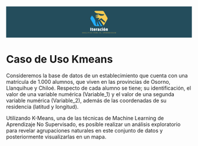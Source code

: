 
![Logo](https://github.com/Iteracion2023/caso_de_uso_kmeans/blob/main/LinkedIn%20Cover%20Photo.png)

<h1>Caso de Uso Kmeans </h1>

Consideremos la base de datos de un establecimiento que cuenta con una matrícula de 1.000 alumnos, que viven en las provincias de Osorno, Llanquihue y Chiloé. Respecto de cada alumno se tiene; su identificación, el valor de una variable numérica (Variable_1) y el valor de una segunda variable numérica (Variable_2), además de las coordenadas de su residencia (latitud y longitud).

Utilizando K-Means, una de las técnicas de Machine Learning de Aprendizaje No Supervisado, es posible realizar un análisis exploratorio para revelar agrupaciones naturales en este conjunto de datos y posteriormente visualizarlas en un mapa.
